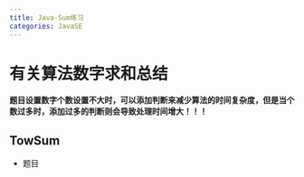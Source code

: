 ```yaml
---
title: Java-Sum练习
categories: JavaSE
---
```


# 有关算法数字求和总结
**题目设置数字个数设置不大时，可以添加判断来减少算法的时间复杂度，但是当个数过多时，添加过多的判断则会导致处理时间增大！！！**

## TowSum
- 题目
``` java

```